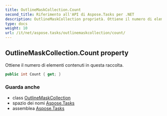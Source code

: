 ```yaml
---
title: OutlineMaskCollection.Count
second_title: Riferimento all'API di Aspose.Tasks per .NET
description: OutlineMaskCollection proprietà. Ottiene il numero di elementi contenuti in questa raccolta.
type: docs
weight: 10
url: /it/net/aspose.tasks/outlinemaskcollection/count/
---
```

## OutlineMaskCollection.Count property

Ottiene il numero di elementi contenuti in questa raccolta.

```csharp
public int Count { get; }
```

### Guarda anche

* class [OutlineMaskCollection](../)
* spazio dei nomi [Aspose.Tasks](../../outlinemaskcollection/)
* assemblea [Aspose.Tasks](../../../)


